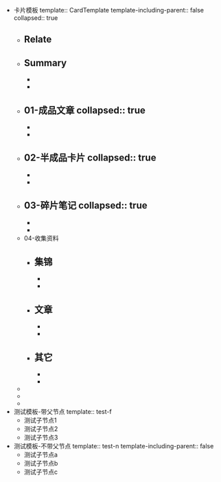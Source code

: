 - 卡片模板
  template:: CardTemplate
  template-including-parent:: false
  collapsed:: true
	- Relate
		-
	- Summary
		-
		-
		-
	- 01-成品文章
	  collapsed:: true
		-
		-
		-
	- 02-半成品卡片
	  collapsed:: true
		-
		-
		-
	- 03-碎片笔记
	  collapsed:: true
		-
		-
		-
	- 04-收集资料
		- 集锦
			-
			-
			-
		- 文章
			-
			-
			-
		- 其它
			-
			-
			-
	-
	-
	-
- 测试模板-带父节点
  template:: test-f
	- 测试子节点1
	- 测试子节点2
	- 测试子节点3
- 测试模板-不带父节点
  template:: test-n
  template-including-parent:: false
	- 测试子节点a
	- 测试子节点b
	- 测试子节点c